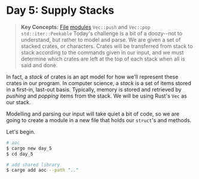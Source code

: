 # Day 5: Supply Stacks
> **Key Concepts:**
> [File](https://doc.rust-lang.org/rust-by-example/mod/split.html) [modules](https://doc.rust-lang.org/book/ch07-02-defining-modules-to-control-scope-and-privacy.html) 
> `Vec::push` and `Vec::pop`
> `std::iter::Peekable`
Today's challenge is a bit of a doozy--not to understand, but rather to model and parse. We are given a set of stacked crates, or characters. Crates will be transferred from stack to stack according to the commands given in our input, and we must determine which crates are left at the top of each stack when all is said and done. 

In fact, a _stack_ of crates is an apt model for how we'll represent these crates in our program. In computer science, a _stack_ is a set of items stored in a first-in, last-out basis. Typically, memory is stored and retrieved by _pushing_ and _popping_ items from the stack. We will be using Rust's `Vec` as our stack.

Modelling and parsing our input will take quiet a bit of code, so we are going to create a module in a new file that holds our `struct`'s and methods.

Let's begin.
```bash
# aoc
$ cargo new day_5
$ cd day_5

# add shared library
$ cargo add aoc --path ".."
```